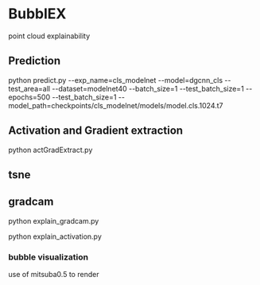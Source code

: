 # BubblEX
point cloud explainability


## Prediction

python predict.py --exp_name=cls_modelnet --model=dgcnn_cls --test_area=all --dataset=modelnet40 --batch_size=1 --test_batch_size=1 --epochs=500 --test_batch_size=1 --model_path=checkpoints/cls_modelnet/models/model.cls.1024.t7

## Activation and Gradient extraction

python actGradExtract.py

## tsne


## gradcam

python explain_gradcam.py

python explain_activation.py

### bubble visualization



use of mitsuba0.5 to render


